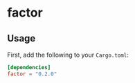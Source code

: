 factor
====

## Usage

First, add the following to your `Cargo.toml`:

```toml
[dependencies]
factor = "0.2.0"
```